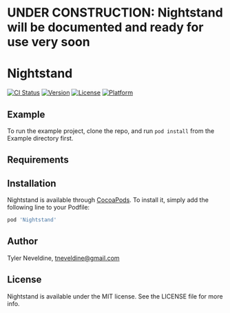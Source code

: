 # UNDER CONSTRUCTION: Nightstand will be documented and ready for use very soon

# Nightstand

[![CI Status](https://img.shields.io/travis/tnev/Nightstand.svg?style=flat)](https://travis-ci.org/tnev/Nightstand)
[![Version](https://img.shields.io/cocoapods/v/Nightstand.svg?style=flat)](https://cocoapods.org/pods/Nightstand)
[![License](https://img.shields.io/cocoapods/l/Nightstand.svg?style=flat)](https://cocoapods.org/pods/Nightstand)
[![Platform](https://img.shields.io/cocoapods/p/Nightstand.svg?style=flat)](https://cocoapods.org/pods/Nightstand)

## Example

To run the example project, clone the repo, and run `pod install` from the Example directory first.

## Requirements

## Installation

Nightstand is available through [CocoaPods](https://cocoapods.org). To install
it, simply add the following line to your Podfile:

```ruby
pod 'Nightstand'
```

## Author

Tyler Neveldine, tneveldine@gmail.com

## License

Nightstand is available under the MIT license. See the LICENSE file for more info.

